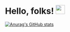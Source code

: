 # Hello, folks! <img src="https://raw.githubusercontent.com/MartinHeinz/MartinHeinz/master/wave.gif" width="30px">

[![Anurag's GitHub stats](https://github-readme-stats.vercel.app/api?Coder-liuu=anuraghazra)](https://github.com/anuraghazra/github-readme-stats)
